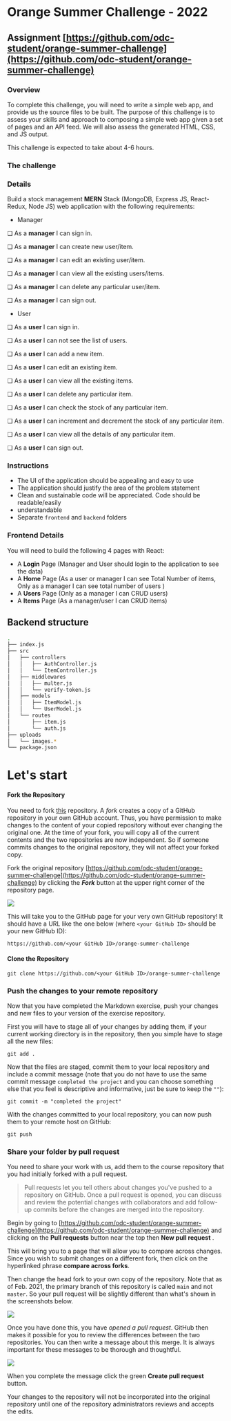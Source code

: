 # Orange Summer Challenge - 2022

## Assignment [https://github.com/odc-student/orange-summer-challenge](https://github.com/odc-student/orange-summer-challenge)

### Overview

To complete this challenge, you will need to write a simple web app, and provide us the source files to be built.
The purpose of this challenge is to assess your skills and approach to composing a simple web app given a set of pages and an API feed.
We will also assess the generated HTML, CSS, and JS output.

This challenge is expected to take about 4-6 hours.

### The challenge

### Details

Build a stock management **MERN** Stack (MongoDB, Express JS, React-Redux, Node JS) web
application with the following requirements:

- Manager

❏ As a **manager** I can sign in.

❏ As a **manager** I can create new user/item.

❏ As a **manager** I can edit an existing user/item.

❏ As a **manager** I can view all the existing users/items.

❏ As a **manager** I can delete any particular user/item.

❏ As a **manager** I can sign out.

- User

❏ As a **user** I can sign in.

❏ As a **user** I can not see the list of users.

❏ As a **user** I can add a new item.

❏ As a **user** I can edit an existing item.

❏ As a **user** I can view all the existing items.

❏ As a **user** I can delete any particular item.

❏ As a **user** I can check the stock of any particular item.

❏ As a **user** I can increment and decrement the stock of any particular item.

❏ As a **user** I can view all the details of any particular item.

❏ As a **user** I can sign out.

### Instructions

- The UI of the application should be appealing and easy to use
- The application should justify the area of the problem statement
- Clean and sustainable code will be appreciated. Code should be readable/easily
- understandable
- Separate `frontend` and `backend` folders

### Frontend Details

You will need to build the following 4 pages with React:

- A **Login** Page (Manager and User should login to the application to see the data)
- A **Home** Page (As a user or manager I can see Total Number of items, Only as a manager I can see total number of users )
- A **Users** Page (Only as a manager I can CRUD users)
- A **Items** Page (As a manager/user I can CRUD items)

## Backend structure

```sh
.
├── index.js
├── src
│   ├── controllers
│   │   ├── AuthController.js
│   │   └── ItemController.js
│   ├── middlewares
│   │   ├── multer.js
│   │   └── verify-token.js
│   ├── models
│   │   ├── ItemModel.js
│   │   └── UserModel.js
│   └── routes
│       ├── item.js
│       └── auth.js
├── uploads
│   └── images.*
└── package.json
```

# Let's start

#### Fork the Repository

You need to fork [this](https://github.com/odc-student/orange-summer-challenge) repository.
A _fork_ creates a copy of a GitHub repository in your own GitHub account. Thus, you have permission to make changes to the content of your copied repository without ever changing the original one. At the time of your fork, you will copy all of the current contents and the two repositories are now independent. So if someone commits changes to the original repository, they will not affect your forked copy.

Fork the original repository [https://github.com/odc-student/orange-summer-challenge](https://github.com/odc-student/orange-summer-challenge) by clicking the **_Fork_** button at the upper right corner of the repository page.

<img src="https://help.github.com/assets/images/help/repository/fork_button.jpg">

This will take you to the GitHub page for your very own GitHub repository! It should have a URL like the one below (where `<your GitHub ID>` should be your new GitHub ID):

```
https://github.com/<your GitHub ID>/orange-summer-challenge
```

#### Clone the Repository

```
git clone https://github.com/<your GitHub ID>/orange-summer-challenge
```

### Push the changes to your remote repository

Now that you have completed the Markdown exercise, push your changes and new files to your version of the exercise repository.

First you will have to stage all of your changes by adding them, if your current working directory is in the repository, then you simple have to stage all the new files:

```
git add .
```

Now that the files are staged, commit them to your local repository and include a commit message (note that you do not have to use the same commit message `completed the project` and you can choose something else that you feel is descriptive and informative, just be sure to keep the `""`):

```
git commit -m "completed the project"
```

With the changes committed to your local repository, you can now push them to your remote host on GitHub:

```
git push
```

### Share your folder by pull request

You need to share your work with us, add them to the course repository that you had initially forked with a pull request.

> Pull requests let you tell others about changes you've pushed to a repository on GitHub. Once a pull request is opened, you can discuss and review the potential changes with collaborators and add follow-up commits before the changes are merged into the repository.

Begin by going to [https://github.com/odc-student/orange-summer-challenge](https://github.com/odc-student/orange-summer-challenge) and clicking on the **Pull requests** button near the top then **New pull request** .

This will bring you to a page that will allow you to compare across changes. Since you wish to submit changes on a different fork, then click on the hyperlinked phrase **compare across forks**.

Then change the head fork to your own copy of the repository. Note that as of Feb. 2021, the primary branch of this repository is called `main` and not `master`. So your pull request will be slightly different than what's shown in the screenshots below.

![](images/screen-shot-pull-req.png)

Once you have done this, you have _opened a pull request_. GitHub then makes it possible for you to review the differences between the two repositories. You can then write a message about this merge. It is always important for these messages to be thorough and thoughtful.

![](images/screen-shot-pull-req2.png)

When you complete the message click the green **Create pull request** button.

Your changes to the repository will not be incorporated into the original repository until one of the repository administrators reviews and accepts the edits.

